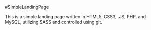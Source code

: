 #SimpleLandingPage

This is a simple landing page written in HTML5, CSS3, .JS, PHP, and MySQL, utilizing SASS and controlled using git. 